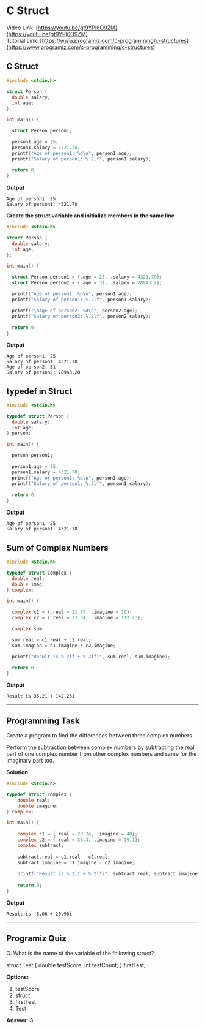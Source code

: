 # C Struct
Video Link: [https://youtu.be/gt9YPl6O9ZM](https://youtu.be/gt9YPl6O9ZM)  
Tutorial Link: [https://www.programiz.com/c-programming/c-structures](https://www.programiz.com/c-programming/c-structures)
 
## C Struct

```c
#include <stdio.h>

struct Person {
  double salary;
  int age;
};

int main() {

  struct Person person1;

  person1.age = 25;
  person1.salary = 4321.78;
  printf("Age of person1: %d\n", person1.age);
  printf("Salary of person1: %.2lf", person1.salary);
  
  return 0;
}

```
**Output**
```
Age of person1: 25
Salary of person1: 4321.78

```
**Create the struct variable and initialize members in the same line**
```c
#include <stdio.h>

struct Person {
  double salary;
  int age;
};

int main() {

  struct Person person1 = {.age = 25, .salary = 4321.78};
  struct Person person2 = {.age = 31, .salary = 78943.2};

  printf("Age of person1: %d\n", person1.age);
  printf("Salary of person1: %.2lf", person1.salary);

  printf("\nAge of person2: %d\n", person2.age);
  printf("Salary of person2: %.2lf", person2.salary); 
  
  return 0;
}

```
**Output**
```
Age of person1: 25
Salary of person1: 4321.78
Age of person2: 31
Salary of person2: 78943.20
```
## typedef in Struct

```c
#include <stdio.h>

typedef struct Person {
  double salary;
  int age;
} person;

int main() {

  person person1;

  person1.age = 25;
  person1.salary = 4321.78;
  printf("Age of person1: %d\n", person1.age);
  printf("Salary of person1: %.2lf", person1.salary);
  
  return 0;
}

```
**Output**
```
Age of person1: 25
Salary of person1: 4321.78

```
## Sum of Complex Numbers

```c
#include <stdio.h>

typedef struct Complex {
  double real;
  double imag;
} complex;

int main() {

  complex c1 = {.real = 21.87, .imagine = 30};
  complex c2 = {.real = 13.34, .imagine = 112.23};

  complex sum;

  sum.real = c1.real + c2.real;
  sum.imagine = c1.imagine + c2.imagine;

  printf("Result is %.2lf + %.2lfi", sum.real, sum.imagine);

  return 0;
}

```
**Output**
```
Result is 35.21 + 142.23i
```
---

## Programming Task
Create a program to find the differences between three complex numbers.

Perform the subtraction between complex numbers by subtracting the real part of one complex number from other complex numbers and same for the imaginary part too.

**Solution**
```c
#include <stdio.h>

typedef struct Complex {
    double real;
    double imagine;
} complex;

int main() {
    
    complex c1 = {.real = 28.24, .imagine = 40};
    complex c2 = {.real = 36.3, .imagine = 19.1};
    complex subtract;
    
    subtract.real = c1.real - c2.real;
    subtract.imagine = c1.imagine - c2.imagine;
    
    printf("Result is %.2lf + %.2lfi", subtract.real, subtract.imagine);
    
    return 0;
}
```

**Output**
```
Result is -8.06 + 20.90i
```
---
 
## Programiz Quiz
 
Q. What is the name of the variable of the following struct?  

struct Test {
  double testScore;
  int testCount;
} firstTest;


**Options:**
1. testScore
1. struct
1. firstTest
1. Test

**Answer: 3**


